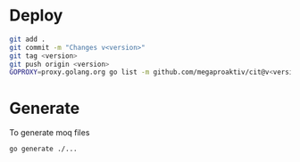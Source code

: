 
# Deploy

```bash
git add .
git commit -m "Changes v<version>"
git tag <version>
git push origin <version>
GOPROXY=proxy.golang.org go list -m github.com/megaproaktiv/cit@v<version>
```

# Generate

To generate moq files

```bash
go generate ./...
```